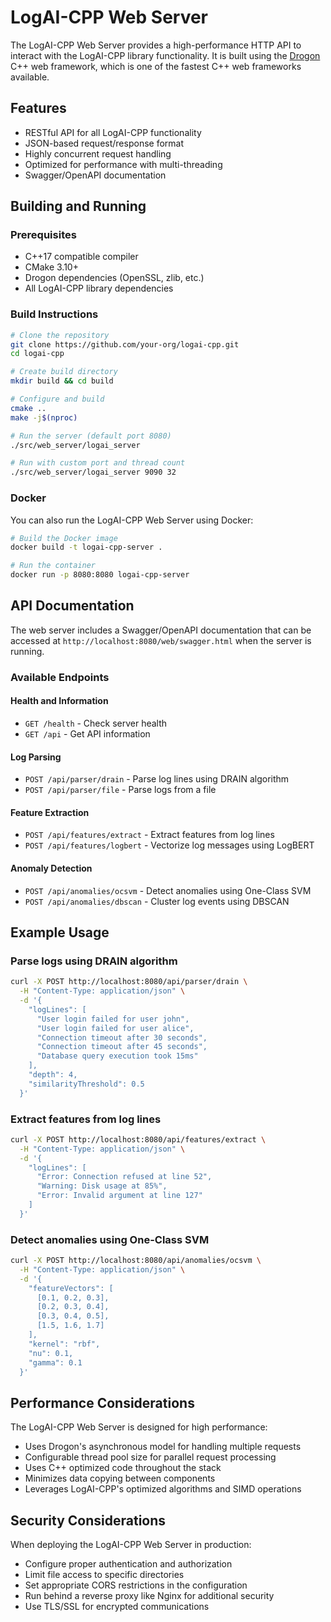 # LogAI-CPP Web Server

The LogAI-CPP Web Server provides a high-performance HTTP API to interact with the LogAI-CPP library functionality. It is built using the [Drogon](https://github.com/drogonframework/drogon) C++ web framework, which is one of the fastest C++ web frameworks available.

## Features

- RESTful API for all LogAI-CPP functionality
- JSON-based request/response format
- Highly concurrent request handling
- Optimized for performance with multi-threading
- Swagger/OpenAPI documentation

## Building and Running

### Prerequisites

- C++17 compatible compiler
- CMake 3.10+
- Drogon dependencies (OpenSSL, zlib, etc.)
- All LogAI-CPP library dependencies

### Build Instructions

```bash
# Clone the repository
git clone https://github.com/your-org/logai-cpp.git
cd logai-cpp

# Create build directory
mkdir build && cd build

# Configure and build
cmake ..
make -j$(nproc)

# Run the server (default port 8080)
./src/web_server/logai_server

# Run with custom port and thread count
./src/web_server/logai_server 9090 32
```

### Docker

You can also run the LogAI-CPP Web Server using Docker:

```bash
# Build the Docker image
docker build -t logai-cpp-server .

# Run the container
docker run -p 8080:8080 logai-cpp-server
```

## API Documentation

The web server includes a Swagger/OpenAPI documentation that can be accessed at `http://localhost:8080/web/swagger.html` when the server is running.

### Available Endpoints

#### Health and Information

- `GET /health` - Check server health
- `GET /api` - Get API information

#### Log Parsing

- `POST /api/parser/drain` - Parse log lines using DRAIN algorithm
- `POST /api/parser/file` - Parse logs from a file

#### Feature Extraction

- `POST /api/features/extract` - Extract features from log lines
- `POST /api/features/logbert` - Vectorize log messages using LogBERT

#### Anomaly Detection

- `POST /api/anomalies/ocsvm` - Detect anomalies using One-Class SVM
- `POST /api/anomalies/dbscan` - Cluster log events using DBSCAN

## Example Usage

### Parse logs using DRAIN algorithm

```bash
curl -X POST http://localhost:8080/api/parser/drain \
  -H "Content-Type: application/json" \
  -d '{
    "logLines": [
      "User login failed for user john",
      "User login failed for user alice",
      "Connection timeout after 30 seconds",
      "Connection timeout after 45 seconds",
      "Database query execution took 15ms"
    ],
    "depth": 4,
    "similarityThreshold": 0.5
  }'
```

### Extract features from log lines

```bash
curl -X POST http://localhost:8080/api/features/extract \
  -H "Content-Type: application/json" \
  -d '{
    "logLines": [
      "Error: Connection refused at line 52",
      "Warning: Disk usage at 85%",
      "Error: Invalid argument at line 127"
    ]
  }'
```

### Detect anomalies using One-Class SVM

```bash
curl -X POST http://localhost:8080/api/anomalies/ocsvm \
  -H "Content-Type: application/json" \
  -d '{
    "featureVectors": [
      [0.1, 0.2, 0.3],
      [0.2, 0.3, 0.4],
      [0.3, 0.4, 0.5],
      [1.5, 1.6, 1.7]
    ],
    "kernel": "rbf",
    "nu": 0.1,
    "gamma": 0.1
  }'
```

## Performance Considerations

The LogAI-CPP Web Server is designed for high performance:

- Uses Drogon's asynchronous model for handling multiple requests
- Configurable thread pool size for parallel request processing
- Uses C++ optimized code throughout the stack
- Minimizes data copying between components
- Leverages LogAI-CPP's optimized algorithms and SIMD operations

## Security Considerations

When deploying the LogAI-CPP Web Server in production:

- Configure proper authentication and authorization
- Limit file access to specific directories
- Set appropriate CORS restrictions in the configuration
- Run behind a reverse proxy like Nginx for additional security
- Use TLS/SSL for encrypted communications 